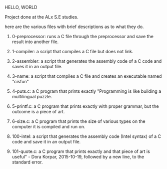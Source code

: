 HELLO, WORLD

Project done at the ALx S.E studies.

here are the various files with brief descriptions as to what they do.


1. 0-preprocessor: runs a C file through the preprocessor and save the result into another file.

2. 1-compiler: a script that compiles a C file but does not link.

3. 2-assembler: a script that generates the assembly code of a C code and saves it in an output file.

4. 3-name: a script that compiles a C file and creates an executable named "cisfun"

5. 4-puts.c: a C program that prints exactly "Programming is like building a multilingual puzzle.

6. 5-printf.c: a C program that prints exactly with proper grammar, but the outcome is a piece of art.

7. 6-size.c: a C program that prints the size of various types on the computer it is compiled and run on.

8. 100-intel: a script that generates the assembly code (Intel syntax) of a C code and save it in an output file.

9. 101-quote.c: a C program that prints exactly and that piece of art is useful" - Dora Korpar, 2015-10-19, followed by a new line, to the standard error.
